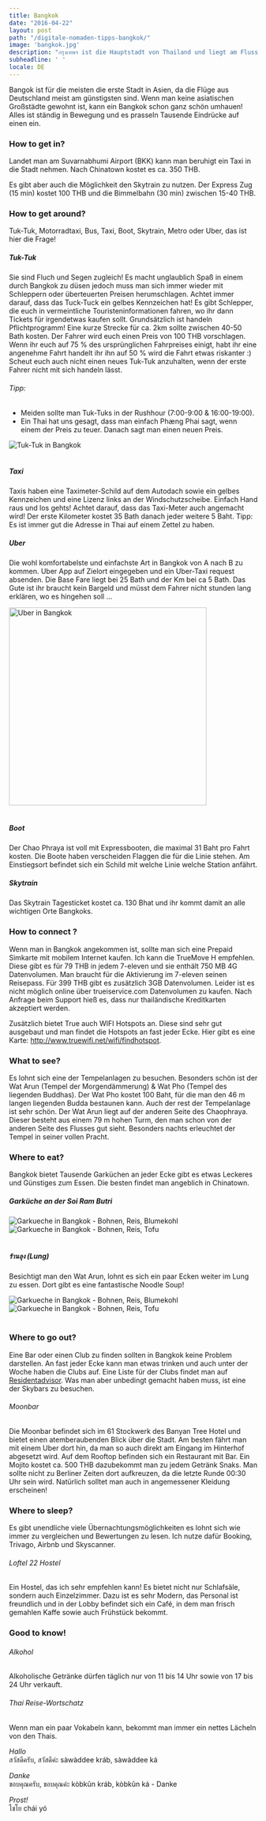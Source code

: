 ```yaml
---
title: Bangkok
date: "2016-04-22"
layout: post
path: "/digitale-nomaden-tipps-bangkok/"
image: 'bangkok.jpg'
description: "กรุงเทพฯ ist die Hauptstadt von Thailand und liegt am Fluss Mae Nam Chao Phraya."
subheadline: ' '
locale: DE
---
```



Bangok ist für die meisten die erste Stadt in Asien, da die Flüge aus Deutschland meist am günstigsten sind.
Wenn man keine asiatischen Großstädte gewohnt ist, kann ein Bangkok schon ganz schön umhauen!
Alles ist ständig in Bewegung und es prasseln Tausende Eindrücke auf einen ein.

### How to get in?

Landet man am Suvarnabhumi Airport (BKK) kann man beruhigt ein Taxi in die Stadt nehmen.
Nach Chinatown kostet es ca. 350 THB.

Es gibt aber auch die Möglichkeit den Skytrain zu nutzen. Der Express Zug (15 min) kostet 100 THB und die Bimmelbahn (30 min) zwischen 15-40 THB.


### How to get around?

Tuk-Tuk, Motorradtaxi, Bus, Taxi, Boot, Skytrain, Metro oder Uber, das ist hier die Frage!


##### Tuk-Tuk


Sie sind Fluch und Segen zugleich!
Es macht unglaublich Spaß in einem durch Bangkok zu düsen jedoch muss man sich immer wieder mit Schleppern oder überteuerten Preisen herumschlagen.
Achtet immer darauf, dass das Tuck-Tuck ein gelbes Kennzeichen hat! Es gibt Schlepper, die euch in vermeintliche Touristeninformationen fahren, wo ihr dann Tickets für irgendetwas kaufen sollt.
Grundsätzlich ist handeln Pflichtprogramm! Eine kurze Strecke für ca. 2km sollte zwischen 40-50 Bath kosten.
Der Fahrer wird euch einen Preis von 100 THB vorschlagen. Wenn ihr euch auf 75 % des ursprünglichen Fahrpreises einigt, habt ihr eine angenehme Fahrt handelt ihr ihn auf 50 % wird die Fahrt etwas riskanter :)
Scheut euch auch nicht einen neues Tuk-Tuk anzuhalten, wenn der erste Fahrer nicht mit sich handeln lässt.


###### Tipp:

* Meiden sollte man Tuk-Tuks in der Rushhour (7:00-9:00 & 16:00-19:00).
* Ein Thai hat uns gesagt, dass man einfach Phæng Phai sagt, wenn einem der Preis zu teuer. Danach sagt man einen neuen Preis.

<div class='row center-xs'>
<div class='col-xs-12'>
<img src='./tuk-tuk.jpg' alt='Tuk-Tuk in Bangkok' title='' />
</div>
</div>
<br/>



##### Taxi

Taxis haben eine Taximeter-Schild auf dem Autodach sowie ein gelbes Kennzeichen und eine Lizenz links an der Windschutzscheibe. Einfach Hand raus und los gehts! Achtet darauf, dass das Taxi-Meter auch angemacht wird!
Der erste Kilometer kostet 35 Bath danach jeder weitere 5 Baht.
Tipp: Es ist immer gut die Adresse in Thai auf einem Zettel zu haben.


##### Uber

Die wohl komfortabelste und einfachste Art in Bangkok von A nach B zu kommen.
Uber App auf Zielort eingegeben und ein Uber-Taxi request absenden.
Die Base Fare liegt bei 25 Bath und der Km bei ca 5 Bath.
Das Gute ist ihr braucht kein Bargeld und müsst dem Fahrer nicht stunden lang erklären, wo es hingehen soll ...


<div class='row center-xs'>
<div class='col-xs-12'>
<img src='./uber-app.jpg' alt='Uber in Bangkok' title='' height='400' />
</div>
</div>
<br/>


##### Boot

Der Chao Phraya ist voll mit Expressbooten, die maximal 31 Baht pro Fahrt kosten.
Die Boote haben verscheiden Flaggen die für die Linie stehen.
Am Einstiegsort befindet sich ein Schild mit welche Linie welche Station anfährt.


##### Skytrain

Das Skytrain Tagesticket kostet ca. 130 Bhat und ihr kommt damit an alle wichtigen Orte Bangkoks.


### How to connect ?

Wenn man in Bangkok angekommen ist, sollte man sich eine Prepaid Simkarte mit mobilem Internet kaufen.
Ich kann die TrueMove H empfehlen. Diese gibt es für 79 THB in jedem 7-eleven und sie enthält 750 MB 4G Datenvolumen.
Man braucht für die Aktivierung im 7-eleven seinen Reisepass. Für 399 THB gibt es zusätzlich 3GB Datenvolumen.
Leider ist es nicht möglich online über trueiservice.com Datenvolumen zu kaufen. Nach Anfrage beim Support hieß es, dass nur thailändische Kreditkarten akzeptiert werden.

Zusätzlich bietet True auch WIFI Hotspots an. Diese sind sehr gut ausgebaut und man findet die Hotspots an fast jeder Ecke.
Hier gibt es eine Karte: http://www.truewifi.net/wifi/findhotspot.



### What to see?

Es lohnt sich eine der Tempelanlagen zu besuchen. Besonders schön ist der Wat Arun (Tempel der Morgendämmerung) & Wat Pho (Tempel des liegenden Buddhas).
Der Wat Pho kostet 100 Baht, für die man den 46 m langen liegenden Budda bestaunen kann. Auch der rest der Tempelanlage ist sehr schön.
Der Wat Arun liegt auf der anderen Seite des Chaophraya. Dieser besteht aus einem 79 m hohen Turm, den man schon von der anderen Seite des Flusses gut sieht. Besonders nachts erleuchtet der Tempel in seiner vollen Pracht.


### Where to eat?

Bangkok bietet Tausende Garküchen an jeder Ecke gibt es etwas Leckeres und Günstiges zum Essen.
Die besten findet man angeblich in Chinatown.

<h5>Garküche an der Soi Ram Butri</h5>
<div class='row center-sm'>
<div class='col-xs-12 col-md-6 '>
<img src='./garkueche.jpg' alt='Garkueche in Bangkok - Bohnen, Reis, Blumekohl' title='' />
</div>
<div class='col-xs-12 col-md-6'>
<img src='./garkueche2.jpg' alt='Garkueche in Bangkok - Bohnen, Reis, Tofu' title='' />
</div>
</div>
<br/>

##### ร้านลุง (Lung) <a href="http://4sq.com/8Dn0KQ" class="icon fa-foursquare"></a>

Besichtigt man den Wat Arun, lohnt es sich ein paar Ecken weiter im Lung zu essen.
Dort gibt es eine fantastische Noodle Soup!

<div class='row center-sm'>
<div class='col-xs-12 col-md-6 '>
<img src='./lung.jpg' alt='Garkueche in Bangkok - Bohnen, Reis, Blumekohl' title='' />
</div>
<div class='col-xs-12 col-md-6'>
<img src='./thai-essen.jpg' alt='Garkueche in Bangkok - Bohnen, Reis, Tofu' title='' />
</div>
</div>
<br/>




### Where to go out?

Eine Bar oder einen Club zu finden sollten in Bangkok keine Problem darstellen.
An fast jeder Ecke kann man etwas trinken und auch unter der Woche haben die Clubs auf.
Eine Liste für der Clubs findet man auf [Residentadvisor](https://www.residentadvisor.net/events.aspx?ai=67).
Was man aber unbedingt gemacht haben muss, ist eine der Skybars zu besuchen.

###### Moonbar <a href="http://4sq.com/fQMu3V" class="icon fa-foursquare"></a>

Die Moonbar befindet sich im 61 Stockwerk des Banyan Tree Hotel und bietet einen atemberaubenden Blick über die Stadt.
Am besten fährt man mit einem Uber dort hin, da man so auch direkt am Eingang im Hinterhof abgesetzt wird.
Auf dem Rooftop befinden sich ein Restaurant mit Bar. Ein Mojito kostet ca. 500 THB dazubekommt man zu jedem Getränk Snaks.
Man sollte nicht zu Berliner Zeiten dort aufkreuzen, da die letzte Runde 00:30 Uhr sein wird.
Natürlich solltet man auch in angemessener Kleidung erscheinen!


### Where to sleep?

Es gibt unendliche viele Übernachtungsmöglichkeiten es lohnt sich wie immer zu vergleichen und Bewertungen zu lesen.
Ich nutze dafür Booking, Trivago, Airbnb und Skyscanner.

###### Loftel 22 Hostel <a href="http://4sq.com/1c9Okx1" class="icon fa-foursquare"></a>

Ein Hostel, das ich sehr empfehlen kann! Es bietet nicht nur Schlafsäle, sondern auch Einzelzimmer. Dazu ist es sehr Modern, das Personal ist freundlich und in der Lobby befindet sich ein Café, in dem man frisch gemahlen Kaffe sowie auch Frühstück bekommt.

### Good to know!

###### Alkohol

Alkoholische Getränke dürfen täglich nur von 11 bis 14 Uhr sowie von 17 bis 24 Uhr verkauft.

###### Thai Reise-Wortschatz

Wenn man ein paar Vokabeln kann, bekommt man immer ein nettes Lächeln von den Thais.


<i>Hallo</i><br/>
สวัสดีครับ, สวัสดีค่ะ
sàwàddee kráb, sàwàddee ká

<i>Danke</i><br/>
ขอบคุณครับ, ขอบคุณค่ะ
kòbkûn kráb, kòbkûn ká - Danke

<i>Prost!</i><br/>
ไชโย
chái yó
